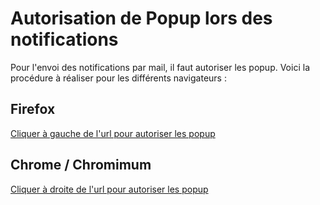 # Autorisation de Popup lors des notifications

Pour l'envoi des notifications par mail, il faut autoriser les popup. Voici la procédure à réaliser pour les différents navigateurs :

## Firefox

[Cliquer à gauche de l'url pour autoriser les popup](captures/popup_firefox.gif)

## Chrome / Chromimum

[Cliquer à droite de l'url pour autoriser les popup](captures/popup_chromium.gif)
